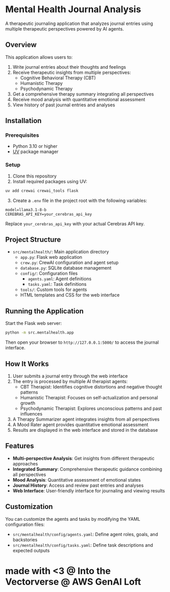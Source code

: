# Mental Health Journal Analysis

A therapeutic journaling application that analyzes journal entries using multiple therapeutic perspectives powered by AI agents.

## Overview

This application allows users to:

1. Write journal entries about their thoughts and feelings
2. Receive therapeutic insights from multiple perspectives:
   - Cognitive Behavioral Therapy (CBT)
   - Humanistic Therapy
   - Psychodynamic Therapy
3. Get a comprehensive therapy summary integrating all perspectives
4. Receive mood analysis with quantitative emotional assessment
5. View history of past journal entries and analyses

## Installation

### Prerequisites

- Python 3.10 or higher
- [UV](https://docs.astral.sh/uv/) package manager

### Setup

1. Clone this repository
2. Install required packages using UV:

```bash
uv add crewai crewai_tools flask
```

3. Create a `.env` file in the project root with the following variables:

```
model=llama3.1-8-b
CEREBRAS_API_KEY=your_cerebras_api_key
```

Replace `your_cerebras_api_key` with your actual Cerebras API key.

## Project Structure

- `src/mentalhealth/`: Main application directory
  - `app.py`: Flask web application
  - `crew.py`: CrewAI configuration and agent setup
  - `database.py`: SQLite database management
  - `config/`: Configuration files
    - `agents.yaml`: Agent definitions
    - `tasks.yaml`: Task definitions
  - `tools/`: Custom tools for agents
  - HTML templates and CSS for the web interface

## Running the Application

Start the Flask web server:

```bash
python -m src.mentalhealth.app
```

Then open your browser to `http://127.0.0.1:5000/` to access the journal interface.

## How It Works

1. User submits a journal entry through the web interface
2. The entry is processed by multiple AI therapist agents:
   - CBT Therapist: Identifies cognitive distortions and negative thought patterns
   - Humanistic Therapist: Focuses on self-actualization and personal growth
   - Psychodynamic Therapist: Explores unconscious patterns and past influences
3. A Therapy Summarizer agent integrates insights from all perspectives
4. A Mood Rater agent provides quantitative emotional assessment
5. Results are displayed in the web interface and stored in the database

## Features

- **Multi-perspective Analysis**: Get insights from different therapeutic approaches
- **Integrated Summary**: Comprehensive therapeutic guidance combining all perspectives
- **Mood Analysis**: Quantitative assessment of emotional states
- **Journal History**: Access and review past entries and analyses
- **Web Interface**: User-friendly interface for journaling and viewing results

## Customization

You can customize the agents and tasks by modifying the YAML configuration files:

- `src/mentalhealth/config/agents.yaml`: Define agent roles, goals, and backstories
- `src/mentalhealth/config/tasks.yaml`: Define task descriptions and expected outputs

# made with <3 @ Into the Vectorverse @ AWS GenAI Loft

